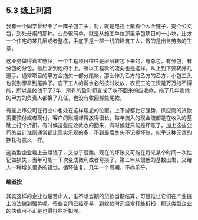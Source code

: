 ## 5.3 纸上利润
我有一个同学曾经干了一阵子包工头，对，就是电视上戴着个大金链子，提个公文包，到处分烟的那种。业务很简单，就是从施工单位那里承包项目的一小块，比方一个住宅的某几层或者整栋，手底下是一群一线的建筑工人，做的是出售劳务的生意。

这业务做得着实憋屈，一个工程项目往往是层层转包下来的，有总包，有分包，有分包的分包，最后才到他的手上。所以工程款的流向也是这样，从上到下要转好几道手。通常项目的甲方会拖欠一部分尾款，那么作为乙方的乙方的乙方，小包工头也就别想拿到尾款了。底下工人的薪水必然按时发放，农民工的工资是万万拖不得的，所以最终他干了2年，所有的盈利都变成了收不回来的应收款，拖了几年连他的甲方的负责人都换了几任，也没有收回那些尾款。

有些上市公司在行业中也处在这样尴尬的位置，上下游都比它强势，供应商的货款需要预付或者现付，客户的账期却得放得很长，每年流入的现金流都是在收入的基础上打个折扣，有时候这些应收款收的回来，有时候就只能是坏账了。加上这些公司的会计准则通常都比现实乐观的多，不到最后关头不记提坏账，似乎这种无谓的挣扎有意义一样。

这类型企业看上去赚钱了，又似乎没赚。现在的坏账又可能在将来某个时间一次性记做损失，当年可能一下次变成微利或者亏损了，第二年从很低的基数出发，又给人一种增长很多的错觉。循环往复，几年一个周期，不亦乐乎。

#### 编者按
其实这样的企业也是苦命人，谁不想当期的货款当期结算，可是谁让它们在产业链上没法做到强势呢。签些合同已经不易，到收款时还经常打些折扣，那这类型企业的估值可不正是也得打些折扣呢。

